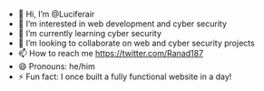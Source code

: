 - 👋 Hi, I’m @Luciferair
- 👀 I’m interested in web development and cyber security
- 🌱 I’m currently learning cyber security
- 💞️ I’m looking to collaborate on web and cyber security projects
- 📫 How to reach me https://twitter.com/Ranad187
- 😄 Pronouns:  he/him
- ⚡ Fun fact:  I once built a fully functional website in a day!

